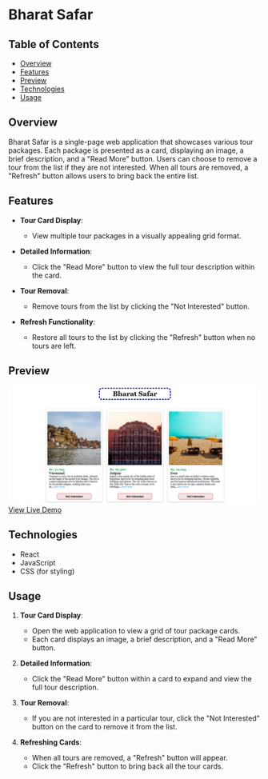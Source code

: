 # Bharat Safar

## Table of Contents
- [Overview](#overview)
- [Features](#features)
- [Preview](#preview)
- [Technologies](#technologies)
- [Usage](#usage)

## Overview

Bharat Safar is a single-page web application that showcases various tour packages. Each package is presented as a card, displaying an image, a brief description, and a "Read More" button. Users can choose to remove a tour from the list if they are not interested. When all tours are removed, a "Refresh" button allows users to bring back the entire list.

## Features

- **Tour Card Display**:
  - View multiple tour packages in a visually appealing grid format.

- **Detailed Information**:
  - Click the "Read More" button to view the full tour description within the card.

- **Tour Removal**:
  - Remove tours from the list by clicking the "Not Interested" button.

- **Refresh Functionality**:
  - Restore all tours to the list by clicking the "Refresh" button when no tours are left.

## Preview

![image](https://github.com/Astha86/Bharat-Safar/blob/main/public/preview.png)
[View Live Demo](https://bharat-safar.netlify.app/)

## Technologies

- React
- JavaScript
- CSS (for styling)


## Usage

1. **Tour Card Display**:
   - Open the web application to view a grid of tour package cards.
   - Each card displays an image, a brief description, and a "Read More" button.

2. **Detailed Information**:
   - Click the "Read More" button within a card to expand and view the full tour description.

3. **Tour Removal**:
   - If you are not interested in a particular tour, click the "Not Interested" button on the card to remove it from the list.

4. **Refreshing Cards**:
   - When all tours are removed, a "Refresh" button will appear.
   - Click the "Refresh" button to bring back all the tour cards.



